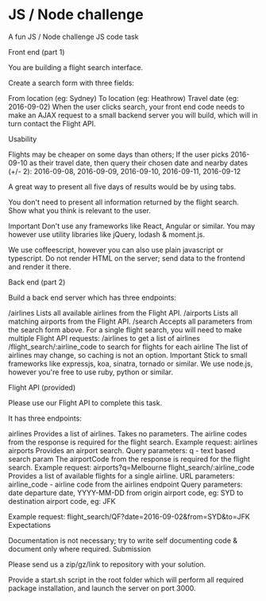 # JS / Node challenge
A fun JS / Node challenge
JS code task

Front end (part 1)

You are building a flight search interface.

Create a search form with three fields:

From location (eg: Sydney)
To location (eg: Heathrow)
Travel date (eg: 2016-09-02)
When the user clicks search, your front end code needs to make an AJAX request to a small backend server you will build, which will in turn contact the Flight API.

Usability

Flights may be cheaper on some days than others;
If the user picks 2016-09-10 as their travel date, then query their chosen date and nearby dates (+/- 2):
2016-09-08, 2016-09-09, 2016-09-10, 2016-09-11, 2016-09-12

A great way to present all five days of results would be by using tabs.

You don't need to present all information returned by the flight search.
Show what you think is relevant to the user.

Important
Don't use any frameworks like React, Angular or similar.
You may however use utility libraries like jQuery, lodash & moment.js.

We use coffeescript, however you can also use plain javascript or typescript.
Do not render HTML on the server; send data to the frontend and render it there.

Back end (part 2)

Build a back end server which has three endpoints:

/airlines
Lists all available airlines from the Flight API.
/airports
Lists all matching airports from the Flight API.
/search
Accepts all parameters from the search form above.
For a single flight search, you will need to make multiple Flight API requests:
/airlines to get a list of airlines
/flight_search/:airline_code to search for flights for each airline
The list of airlines may change, so caching is not an option.
Important
Stick to small frameworks like expressjs, koa, sinatra, tornado or similar.
We use node.js, however you're free to use ruby, python or similar.

Flight API (provided)

Please use our Flight API to complete this task.

It has three endpoints:

airlines
Provides a list of airlines. Takes no parameters. 
The airline codes from the response is required for the flight search. 
Example request: airlines
airports
Provides an airport search.
Query parameters:
q - text based search param
The airportCode from the response is required for the flight search. 
Example request: airports?q=Melbourne
flight_search/:airline_code
Provides a list of available flights for a single airline.
URL parameters:
airline_code - airline code from the airlines endpoint
Query parameters:
date departure date, YYYY-MM-DD
from origin airport code, eg: SYD
to destination airport code, eg: JFK

Example request: flight_search/QF?date=2016-09-02&from=SYD&to=JFK
Expectations

Documentation is not necessary; try to write self documenting code & document only where required.
Submission

Please send us a zip/gz/link to repository with your solution.

Provide a start.sh script in the root folder which will perform all required package installation, and launch the server on port 3000.
